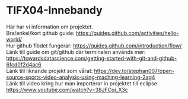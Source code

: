# TIFX04-Innebandy
Här har vi information om projektet. \
Bra/enkel/kort github guide: https://guides.github.com/activities/hello-world/ \
Hur github flödet fungerar: https://guides.github.com/introduction/flow/ \
Länk till guide om git/github där terminalen används mer: https://towardsdatascience.com/getting-started-with-git-and-github-6fcd0f2d4ac6 
\
Länk till liknande projekt som vårat: https://dev.to/stephan007/open-source-sports-video-analysis-using-maching-learning-2ag4
\
Länk till video kring hur man importerar in projektet till eclipse https://www.youtube.com/watch?v=38JFCqi_X3c
